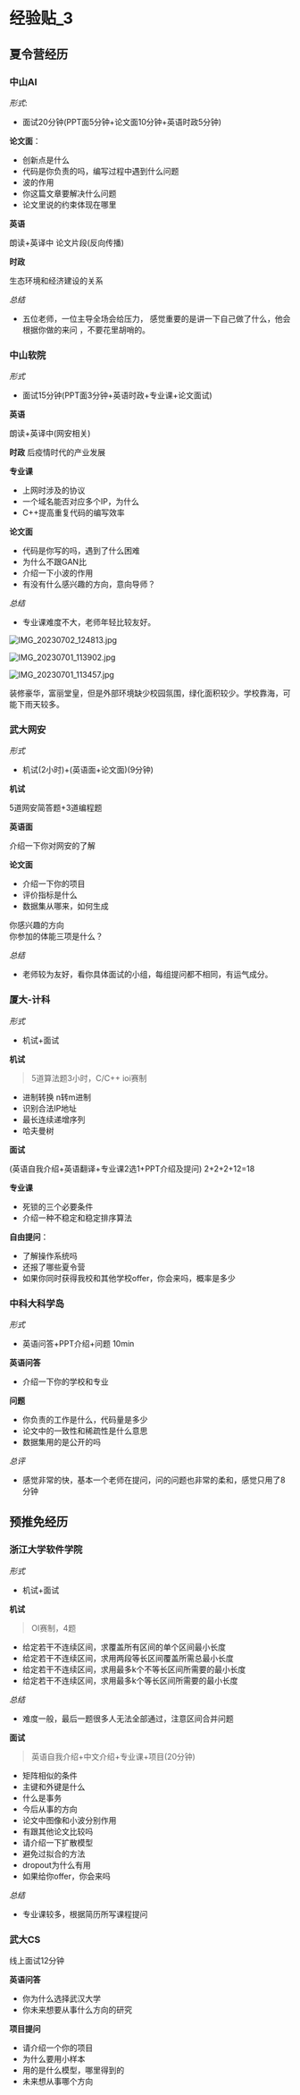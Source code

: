 # 经验贴_3

## 夏令营经历

### 中山AI  

*形式*:

- 面试20分钟(PPT面5分钟+论文面10分钟+英语时政5分钟)  

**论文面**：  

- 创新点是什么  
- 代码是你负责的吗，编写过程中遇到什么问题  
- 波的作用  
- 你这篇文章要解决什么问题  
- 论文里说的约束体现在哪里  

**英语**

朗读+英译中 论文片段(反向传播)  

**时政**

生态环境和经济建设的关系  

*总结*

-  五位老师，一位主导全场会给压力， 感觉重要的是讲一下自己做了什么，他会根据你做的来问 ，不要花里胡哨的。  

### 中山软院  

*形式*

- 面试15分钟(PPT面3分钟+英语时政+专业课+论文面试)  

**英语**

朗读+英译中(网安相关)  

**时政**
后疫情时代的产业发展  

**专业课**  

- 上网时涉及的协议  
- 一个域名能否对应多个IP，为什么  
- C++提高重复代码的编写效率  

**论文面**  

- 代码是你写的吗，遇到了什么困难  
- 为什么不跟GAN比  
- 介绍一下小波的作用  
- 有没有什么感兴趣的方向，意向导师？  

*总结*

- 专业课难度不大，老师年轻比较友好。  

![IMG_20230702_124813.jpg](https://cdn.jdysya.top/lsky/2023/10/08/1/4d53d7fa5bf6c869.jpeg)

  

![IMG_20230701_113902.jpg](https://cdn.jdysya.top/lsky/2023/10/08/1/ecaa99a04fb04505.jpeg)

  


![IMG_20230701_113457.jpg](https://cdn.jdysya.top/lsky/2023/10/08/1/d53eb77f2e31d34c.jpeg)


装修豪华，富丽堂皇，但是外部环境缺少校园氛围，绿化面积较少。学校靠海，可能下雨天较多。  

### 武大网安  

*形式*

- 机试(2小时)+(英语面+论文面)(9分钟)  

**机试**

5道网安简答题+3道编程题  

**英语面**

介绍一下你对网安的了解  

**论文面**

- 介绍一下你的项目  
- 评价指标是什么  
- 数据集从哪来，如何生成  

你感兴趣的方向  
你参加的体能三项是什么？  

*总结*

- 老师较为友好，看你具体面试的小组，每组提问都不相同，有运气成分。  

### 厦大-计科  

*形式*

- 机试+面试  

**机试**

> 5道算法题3小时，C/C++ ioi赛制  

- 进制转换 n转m进制  
- 识别合法IP地址  
- 最长连续递增序列  
- 哈夫曼树  

**面试** 

(英语自我介绍+英语翻译+专业课2选1+PPT介绍及提问) 2+2+2+12=18  

**专业课**

- 死锁的三个必要条件 
- 介绍一种不稳定和稳定排序算法  

**自由提问**：  

- 了解操作系统吗  
- 还报了哪些夏令营  
- 如果你同时获得我校和其他学校offer，你会来吗，概率是多少  

### 中科大科学岛  

*形式* 

- 英语问答+PPT介绍+问题 10min  

**英语问答**  
- 介绍一下你的学校和专业  

**问题**  
- 你负责的工作是什么，代码量是多少  
- 论文中的一致性和稀疏性是什么意思  
- 数据集用的是公开的吗  

*总评*

- 感觉非常的快，基本一个老师在提问，问的问题也非常的柔和，感觉只用了8分钟  

## 预推免经历  

### 浙江大学软件学院  

*形式*

- 机试+面试  

**机试**

> OI赛制，4题  

- 给定若干不连续区间，求覆盖所有区间的单个区间最小长度  
- 给定若干不连续区间，求用两段等长区间覆盖所需总最小长度  
- 给定若干不连续区间，求用最多k个不等长区间所需要的最小长度  
- 给定若干不连续区间，求用最多k个等长区间所需要的最小长度  

*总结*

- 难度一般，最后一题很多人无法全部通过，注意区间合并问题  

**面试**

> 英语自我介绍+中文介绍+专业课+项目(20分钟)  

- 矩阵相似的条件  
- 主键和外键是什么  
- 什么是事务  
- 今后从事的方向  
- 论文中图像和小波分别作用  
- 有跟其他论文比较吗  
- 请介绍一下扩散模型  
- 避免过拟合的方法  
- dropout为什么有用  
- 如果给你offer，你会来吗  
  
*总结*

- 专业课较多，根据简历所写课程提问  

### 武大CS  

线上面试12分钟  

**英语问答**  

- 你为什么选择武汉大学  
- 你未来想要从事什么方向的研究  

**项目提问**  

- 请介绍一个你的项目  
- 为什么要用小样本  
- 用的是什么模型，哪里得到的  
- 未来想从事哪个方向  

